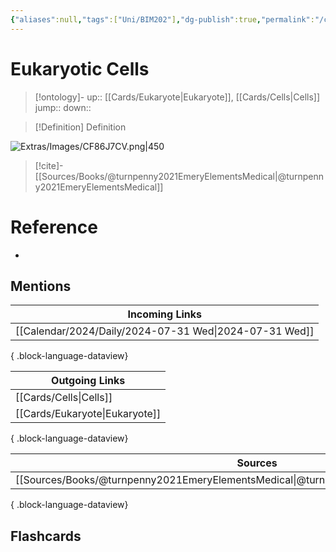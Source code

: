 ```yaml
---
{"aliases":null,"tags":["Uni/BIM202"],"dg-publish":true,"permalink":"/cards/eukaryotic-cells/","dgPassFrontmatter":true}
---
```


# Eukaryotic Cells

> [!ontology]-
> up:: [[Cards/Eukaryote\|Eukaryote]], [[Cards/Cells\|Cells]]
> jump:: 
> down:: 

> [!Definition] Definition

![Extras/Images/CF86J7CV.png|450](/img/user/Extras/Images/CF86J7CV.png)

> [!cite]-
> [[Sources/Books/@turnpenny2021EmeryElementsMedical\|@turnpenny2021EmeryElementsMedical]]

# Reference

- 

## Mentions

| Incoming Links                                            |
| --------------------------------------------------------- |
| [[Calendar/2024/Daily/2024-07-31 Wed\|2024-07-31 Wed]] |

{ .block-language-dataview}

| Outgoing Links                    |
| --------------------------------- |
| [[Cards/Cells\|Cells]]         |
| [[Cards/Eukaryote\|Eukaryote]] |

{ .block-language-dataview}

| Sources                                                                                     |
| ------------------------------------------------------------------------------------------- |
| [[Sources/Books/@turnpenny2021EmeryElementsMedical\|@turnpenny2021EmeryElementsMedical]] |

{ .block-language-dataview}

## Flashcards